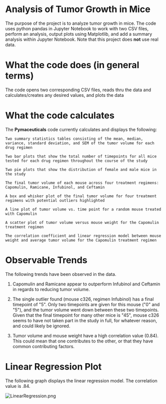 # Analysis of Tumor Growth in Mice
The purpose of the project is to analyze tumor growth in mice. The code uses python pandas in Jupyter Notebook to work with two CSV files, perform an analysis, output plots using Matplotlib, and add a summary analysis within Jupyter Notebook. Note that this project does **not** use real data.

# What the code does (in general terms)
The code opens two corresponding CSV files, reads thru the data and calculates/creates any desired values, and plots the data

# What the code calculates
The **Pymaceuticals** code currently calculates and displays the following:

    Two summary statistics tables consisting of the mean, median, variance, standard deviation, and SEM of the tumor volume for each drug regimen

    Two bar plots that show the total number of timepoints for all mice tested for each drug regimen throughout the course of the study
    
    Two pie plots that show the distribution of female and male mice in the study

    The final tumor volume of each mouse across four treatment regimens: Capomulin, Ramicane, Infubinol, and Ceftamin

    A box and whisker plot of the final tumor volume for four treatment regimens with potential outliers highlighted

    A line plot of tumor volume vs. time point for a random mouse treated with Capomulin

    A scatter plot of tumor volume versus mouse weight for the Capomulin treatment regimen

    The correlation coefficient and linear regression model between mouse weight and average tumor volume for the Capomulin treatment regimen

# Observable Trends
The following trends have been observed in the data.

1) Capomulin and Ramicane appear to outperform Infubinol and Ceftamin in regards to reducing tumor volume.

2) The single outlier found (mouse c326, regimen Infubinol) has a final timepoint of "5". Only two timepoints are given for this mouse ("0" and "5"), and the tumor volume went down between these two timepoints. Given that the final timepoint for many other mice is "45", mouse c326 seems to have not taken part in the study in full, for whatever reason, and could likely be ignored.

3) Tumor volume and mouse weight have a high correlation value (0.84). This could mean that one contributes to the other, or that they have common contributing factors.

# Linear Regression Plot
The following graph displays the linear regression model. The correlation value is .84.

![LinearRegression.png](Pymaceuticals/graphs/LinearRegression.png)

